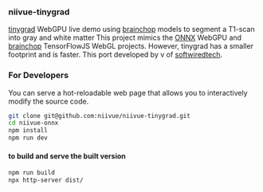 ### niivue-tinygrad

[tinygrad](https://tinygrad.org/) WebGPU live demo using [brainchop](https://github.com/neuroneural/brainchop) models to segment a T1-scan into gray and white matter This project mimics the [ONNX](https://github.com/niivue/niivue-onnx) WebGPU and [brainchop](https://github.com/neuroneural/brainchop) TensorFlowJS WebGL projects. However, tinygrad has a smaller footprint and is faster. This port developed by v of [softwiredtech](https://github.com/softwiredtech).

### For Developers

You can serve a hot-reloadable web page that allows you to interactively modify the source code.

```bash
git clone git@github.com:niivue/niivue-tinygrad.git
cd niivue-onnx
npm install
npm run dev
```

#### to build and serve the built version

```bash
npm run build
npx http-server dist/
```

